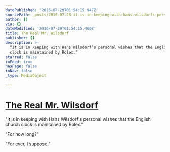 ```yaml
---
datePublished: '2016-07-29T01:54:15.947Z'
sourcePath: _posts/2016-07-28-it-is-in-keeping-with-hans-wilsdorfs-personal-wishes-that.md
author: []
via: {}
dateModified: '2016-07-29T01:54:15.460Z'
title: The Real Mr. Wilsdorf
publisher: {}
description: >-
  “It is in keeping with Hans Wilsdorf’s personal wishes that the English church
  clock is maintained by Rolex.”
starred: false
inFeed: true
hasPage: false
inNav: false
_type: MediaObject

---
```

# [The Real Mr. Wilsdorf][0]

"It is in keeping with Hans Wilsdorf's personal wishes that the English church clock is maintained by Rolex."

"For how long?"

"For ever, I suppose."

[0]: http://www.watch-around.com/uploads/media/portrait-016_e.pdf "The Real Mr. Wilsdorf"